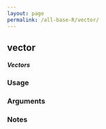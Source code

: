 ```yaml
---
layout: page
permalink: /all-base-R/vector/
---
```


## __vector__

#### _Vectors_

### Usage

### Arguments

### Notes
